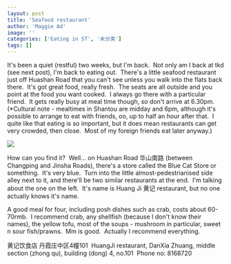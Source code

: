 ```yaml
---
layout: post
title: 'Seafood restaurant'
author: 'Maggie Ad'
image: ''
categories: ['Eating in ST', '未分类']
tags: []
---
```


It's been a quiet (restful) two weeks, but I'm back.  Not only am I back at tkd (see next post), I'm back to eating out.  There's a little seafood restaurant just off Huashan Road that you can't see unless you walk into the flats back there.  It's got great food, really fresh.  The seats are all outside and you point at the food you want cooked.  I always go there with a particular friend.  It gets really busy at meal time though, so don't arrive at 6.30pm.  (\*Cultural note - mealtimes in Shantou are midday and 6pm, although it's possible to arrange to eat with friends, oo, up to half an hour after that.  I quite like that eating is so important, but it does mean restaurants can get very crowded, then close.  Most of my foreign friends eat later anyway.)

![](http://static.flickr.com/35/68220299_ffbfd1e830_m.jpg)

How can you find it?  Well... on Huashan Road 华山南路 (between Changping and Jinsha Roads), there's a store called the Blue Cat Store or something.  It's very blue.  Turn into the little almost-pedestrianised side alley next to it, and there'll be two similar restaurants at the end.  I'm talking about the one on the left.  It's name is Huang Ji 黄记 restaurant, but no one actually knows it's name. 

A good meal for four, including posh dishes such as crab, costs about 60-70rmb.  I recommend crab, any shellfish (because I don't know their names), the yellow tofu, most of the soups - mushroom in particular, sweet n sour fish/prawns.  Mm is good.  Actually I recommend everything. 

黄记饮食店 丹霞庄中区4幢101  HuangJi restaurant, DanXia Zhuang, middle section (zhong qu), building (dong) 4, no.101  Phone no: 8168720